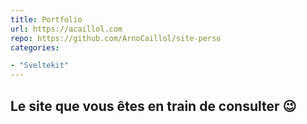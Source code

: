 ```yaml
---
title: Portfolio
url: https://acaillol.com
repo: https://github.com/ArnoCaillol/site-perso
categories:

- "Sveltekit"
---
```


## Le site que vous êtes en train de consulter 😉